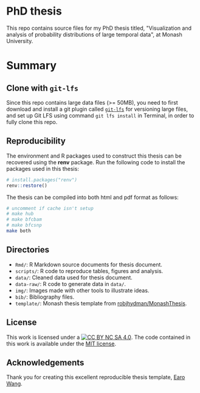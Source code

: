 # PhD thesis

This repo contains source files for my PhD thesis titled, "Visualization and analysis of probability distributions of large temporal data", at Monash University.

# Summary



## Clone with `git-lfs`

Since this repo contains large data files (>= 50MB), you need to first download and install a git plugin called [`git-lfs`](https://git-lfs.github.com) for versioning large files, and set up Git LFS using command `git lfs install` in Terminal, in order to fully clone this repo.

## Reproducibility


The environment and R packages used to construct this thesis
can be recovered using the **renv** package. Run the following
code to install the packages used in this thesis:

```r
# install.packages("renv")
renv::restore()
```

The thesis can be compiled into both html and pdf format as follows:

```zsh
# uncomment if cache isn't setup
# make hub
# make bfcbam
# make bfcsnp
make both
```


## Directories

* `Rmd/`: R Markdown source documents for thesis document.
* `scripts/`: R code to reproduce tables, figures and analysis.
* `data/`: Cleaned data used for thesis document.
* `data-raw/`: R code to generate data in `data/`.
* `img/`: Images made with other tools to illustrate ideas. 
* `bib/`: Bibliography files.
* `template/`: Monash thesis template from [robjhydman/MonashThesis](https://github.com/robjhyndman/MonashThesis).

## License

This work is licensed under a [![CC BY NC SA 4.0](https://img.shields.io/badge/License-CC%20BY%20NC%20SA%204.0-green.svg)](https://creativecommons.org/licenses/by-nc-sa/4.0/). The code contained in this work is available under the [MIT license](https://opensource.org/licenses/MIT).

## Acknowledgements

Thank you for creating this excellent reproducible thesis template, [Earo Wang](https://earo.me).
